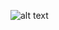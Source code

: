 ![alt text]([http://url/to/img.png](https://img.icons8.com/?size=512&id=gDJDJJ1MCGmG&format=png))

 
